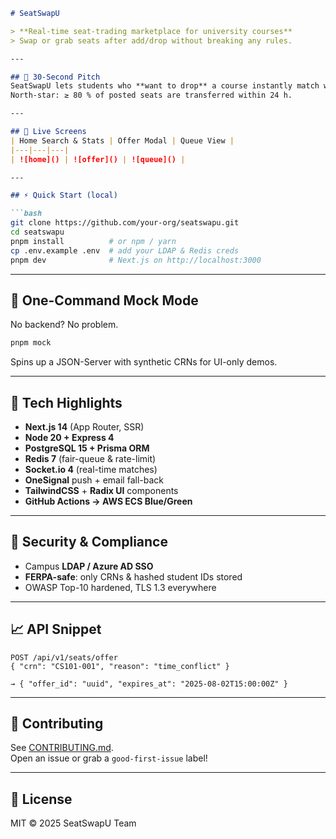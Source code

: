 ```markdown
# SeatSwapU

> **Real-time seat-trading marketplace for university courses**  
> Swap or grab seats after add/drop without breaking any rules.

---

## 🚀 30-Second Pitch
SeatSwapU lets students who **want to drop** a course instantly match with classmates who **need in**, handles a 15-minute lock window to complete the swap, and keeps everything **FERPA-safe**.  
North-star: ≥ 80 % of posted seats are transferred within 24 h.

---

## 📸 Live Screens
| Home Search & Stats | Offer Modal | Queue View |
|---|---|---|
| ![home]() | ![offer]() | ![queue]() |

---

## ⚡ Quick Start (local)

```bash
git clone https://github.com/your-org/seatswapu.git
cd seatswapu
pnpm install          # or npm / yarn
cp .env.example .env  # add your LDAP & Redis creds
pnpm dev              # Next.js on http://localhost:3000
```

---

## 🧪 One-Command Mock Mode
No backend? No problem.

```bash
pnpm mock
```
Spins up a JSON-Server with synthetic CRNs for UI-only demos.

---

## 🧰 Tech Highlights
- **Next.js 14** (App Router, SSR)  
- **Node 20 + Express 4**  
- **PostgreSQL 15 + Prisma ORM**  
- **Redis 7** (fair-queue & rate-limit)  
- **Socket.io 4** (real-time matches)  
- **OneSignal** push + email fall-back  
- **TailwindCSS** + **Radix UI** components  
- **GitHub Actions → AWS ECS Blue/Green**

---

## 🔐 Security & Compliance
- Campus **LDAP / Azure AD SSO**  
- **FERPA-safe**: only CRNs & hashed student IDs stored  
- OWASP Top-10 hardened, TLS 1.3 everywhere

---

## 📈 API Snippet
```http
POST /api/v1/seats/offer
{ "crn": "CS101-001", "reason": "time_conflict" }

→ { "offer_id": "uuid", "expires_at": "2025-08-02T15:00:00Z" }
```

---

## 🤝 Contributing
See [CONTRIBUTING.md](CONTRIBUTING.md).  
Open an issue or grab a `good-first-issue` label!

---

## 📄 License
MIT © 2025 SeatSwapU Team
```
